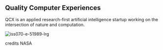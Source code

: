 
## Quality Computer Experiences
QCX is an applied research-first artificial intelligence startup working on the intersection of nature and computation. 


![iss070-e-51989-lrg](https://github.com/user-attachments/assets/41090b49-00fc-430e-b804-eb7287a79eb6)

credits NASA





